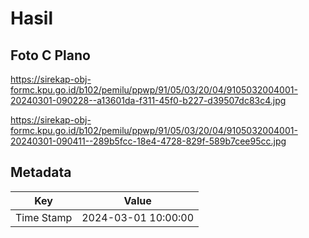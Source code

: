 # Hasil

## Foto C Plano

https://sirekap-obj-formc.kpu.go.id/b102/pemilu/ppwp/91/05/03/20/04/9105032004001-20240301-090228--a13601da-f311-45f0-b227-d39507dc83c4.jpg

https://sirekap-obj-formc.kpu.go.id/b102/pemilu/ppwp/91/05/03/20/04/9105032004001-20240301-090411--289b5fcc-18e4-4728-829f-589b7cee95cc.jpg


## Metadata

| Key        | Value               |
| ---------- | ------------------- |
| Time Stamp | 2024-03-01 10:00:00 |



